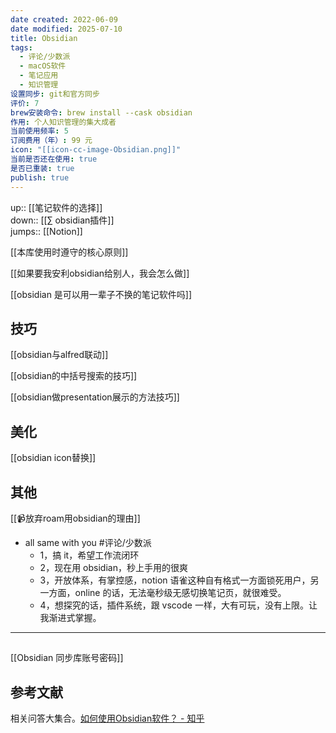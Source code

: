 ```yaml
---
date created: 2022-06-09
date modified: 2025-07-10
title: Obsidian
tags:
  - 评论/少数派
  - macOS软件
  - 笔记应用
  - 知识管理
设置同步: git和官方同步
评价: 7
brew安装命令: brew install --cask obsidian
作用: 个人知识管理的集大成者
当前使用频率: 5
订阅费用（年）: 99 元
icon: "[[icon-cc-image-Obsidian.png]]"
当前是否还在使用: true
是否已重装: true
publish: true
---
```


up:: [[笔记软件的选择]]  
down:: [[∑ obsidian插件]]  
jumps:: [[Notion]]  

[[本库使用时遵守的核心原则]]

[[如果要我安利obsidian给别人，我会怎么做]]

[[obsidian 是可以用一辈子不换的笔记软件吗]]

## 技巧

[[obsidian与alfred联动]]

[[obsidian的中括号搜索的技巧]]

[[obsidian做presentation展示的方法技巧]]

## 美化

[[obsidian icon替换]]

## 其他

[[📹放弃roam用obsidian的理由]]

- all same with you #评论/少数派
	- 1，搞 it，希望工作流闭环
	- 2，现在用 obsidian，秒上手用的很爽
	- 3，开放体系，有掌控感，notion 语雀这种自有格式一方面锁死用户，另一方面，online 的话，无法毫秒级无感切换笔记页，就很难受。
	- 4，想探究的话，插件系统，跟 vscode 一样，大有可玩，没有上限。让我渐进式掌握。

---

##

[[Obsidian 同步库账号密码]]

## 参考文献

相关问答大集合。[如何使用Obsidian软件？ - 知乎](https://www.zhihu.com/question/401972085/answer/2520330932?utm_campaign=&utm_medium=social&utm_oi=627815471005831168&utm_psn=1547145735178776576&utm_source=cn.ticktick.task)
